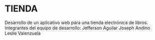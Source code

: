 # TIENDA
Desarrollo de un aplicativo web para una tienda electrónica de libros.
  Integrantes del equipo de desarrollo:
  Jefferson Aguilar
  Joseph Andino
  Leslie Valenzuela
  
